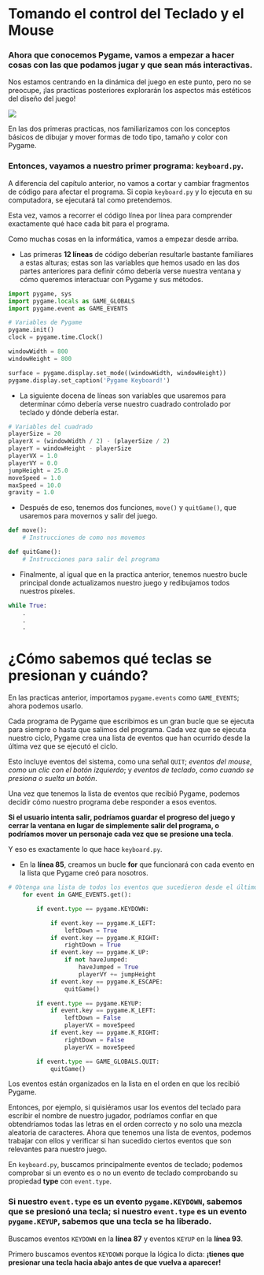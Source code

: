 # Tomando el control del Teclado y el Mouse
### Ahora que conocemos Pygame, vamos a empezar a hacer cosas con las que podamos jugar y que sean más interactivas. 

Nos estamos centrando en la dinámica del juego en este punto, pero no se preocupe, ¡las practicas posteriores explorarán los aspectos más estéticos del diseño del juego!

![](https://media.giphy.com/media/11y8mcRPyJ4aSk/giphy.gif)

En las dos primeras practicas, nos familiarizamos con los conceptos básicos de dibujar y mover formas de todo tipo, tamaño y color con Pygame. 

### Entonces, vayamos a nuestro primer programa: `keyboard.py`. 

A diferencia del capítulo anterior, no vamos a cortar y cambiar fragmentos de código para afectar el programa. Si copia `keyboard.py` y lo ejecuta en su computadora, se ejecutará tal como pretendemos. 

Esta vez, vamos a recorrer el código línea por línea para comprender exactamente qué hace cada bit para el programa. 

Como muchas cosas en la informática, vamos a empezar desde arriba.

 - Las primeras **12 líneas** de código deberían resultarle bastante familiares a estas alturas; estas son las variables que hemos usado en las dos partes anteriores para definir cómo debería verse nuestra ventana y cómo queremos interactuar con Pygame y sus métodos.
```python
import pygame, sys
import pygame.locals as GAME_GLOBALS
import pygame.event as GAME_EVENTS

# Variables de Pygame
pygame.init()
clock = pygame.time.Clock()

windowWidth = 800
windowHeight = 800

surface = pygame.display.set_mode((windowWidth, windowHeight))
pygame.display.set_caption('Pygame Keyboard!')
```

- La siguiente docena de líneas son variables que usaremos para determinar cómo debería verse nuestro cuadrado controlado por teclado y dónde debería estar. 
```python
# Variables del cuadrado
playerSize = 20
playerX = (windowWidth / 2) - (playerSize / 2)
playerY = windowHeight - playerSize
playerVX = 1.0
playerVY = 0.0
jumpHeight = 25.0
moveSpeed = 1.0
maxSpeed = 10.0
gravity = 1.0
```
 - Después de eso, tenemos dos funciones, `move()` y `quitGame()`, que usaremos para movernos y salir del juego. 
```python
def move():
	# Instrucciones de como nos movemos

def quitGame():
	# Instrucciones para salir del programa
```
 - Finalmente, al igual que en la practica anterior, tenemos nuestro bucle principal donde actualizamos nuestro juego y redibujamos todos nuestros píxeles.

```python
while True:
	. 
	. 
	.
```

# ¿Cómo sabemos qué teclas se presionan y cuándo? 

En las practicas anterior, importamos `pygame.events` como `GAME_EVENTS`; ahora podemos usarlo. 

Cada programa de Pygame que escribimos es un gran bucle que se ejecuta para siempre o hasta que salimos del programa. Cada vez que se ejecuta nuestro ciclo, Pygame crea una lista de eventos que han ocurrido desde la última vez que se ejecutó el ciclo.

Esto incluye eventos del sistema, como una señal `QUIT`; *eventos del mouse*, *como un clic con el botón izquierdo*; y *eventos de teclado*, *como cuando se presiona o suelta un botón*. 

Una vez que tenemos la lista de eventos que recibió Pygame, podemos decidir cómo nuestro programa debe responder a esos eventos. 

**Si el usuario intenta salir, podríamos guardar el progreso del juego y cerrar la ventana en lugar de simplemente salir del programa, o podríamos mover un personaje cada vez que se presione una tecla**. 

Y eso es exactamente lo que hace `keyboard.py`.

- En la **línea 85**, creamos un bucle **for** que funcionará con cada evento en la lista que Pygame creó para nosotros. 
```python
# Obtenga una lista de todos los eventos que sucedieron desde el último rediseño
    for event in GAME_EVENTS.get():

        if event.type == pygame.KEYDOWN:

            if event.key == pygame.K_LEFT:
                leftDown = True
            if event.key == pygame.K_RIGHT:
                rightDown = True
            if event.key == pygame.K_UP:
                if not haveJumped:
                    haveJumped = True
                    playerVY += jumpHeight
            if event.key == pygame.K_ESCAPE:
                quitGame()

        if event.type == pygame.KEYUP:
            if event.key == pygame.K_LEFT:
                leftDown = False
                playerVX = moveSpeed
            if event.key == pygame.K_RIGHT:
                rightDown = False
                playerVX = moveSpeed

        if event.type == GAME_GLOBALS.QUIT:
            quitGame()
```
Los eventos están organizados en la lista en el orden en que los recibió Pygame. 

Entonces, por ejemplo, si quisiéramos usar los eventos del teclado para escribir el nombre de nuestro jugador, podríamos confiar en que obtendríamos todas las letras en el orden correcto y no solo una mezcla aleatoria de caracteres. Ahora que tenemos una lista de eventos, podemos trabajar con ellos y verificar si han sucedido ciertos eventos que son relevantes para nuestro juego. 

En `keyboard.py`, buscamos principalmente eventos de teclado; podemos comprobar si un evento es o no un evento de teclado comprobando su propiedad **type** con `event.type`. 

### Si nuestro `event.type` es un evento `pygame.KEYDOWN`, sabemos que se presionó una tecla; si nuestro `event.type` es un evento `pygame.KEYUP`, sabemos que una tecla se ha liberado. 

Buscamos eventos `KEYDOWN` en la **línea 87** y eventos `KEYUP` en la **línea 93**. 

Primero buscamos eventos `KEYDOWN` porque la lógica lo dicta: **¡tienes que presionar una tecla hacia abajo antes de que vuelva a aparecer!**

<!--stackedit_data:
eyJoaXN0b3J5IjpbNjgxNzE3MTAyLDE1NjcwOTQzNjAsNjMzNj
g4OTcyLC05OTE4MDIwMDEsMTYwNzE2NDUxOCwzMzAzOTU5MTcs
LTEzODkxNjU2NiwtMTUyMzc5MDMzNywtNTg4NTk2OTY1LDE2OD
gxMzY4MjQsODM1NDM1Njg2LC03ODQ4NzEwMTIsLTc5MTM1MjI0
NiwxNDQ3Mzg4OThdfQ==
-->